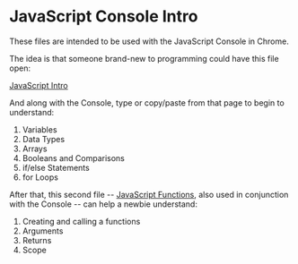 JavaScript Console Intro
========================

These files are intended to be used with the JavaScript Console in Chrome.

The idea is that someone brand-new to programming could have this file open:

[JavaScript Intro](http://macloo.github.io/javascript-console-intro/intro.html)

And along with the Console, type or copy/paste from that page to begin to understand:

1. Variables
2. Data Types
3. Arrays
4. Booleans and Comparisons
5. if/else Statements
6. for Loops

After that, this second file -- [JavaScript Functions](http://macloo.github.io/javascript-console-intro/functions.html), also used in conjunction with the Console -- can help a newbie understand:

1. Creating and calling a functions
2. Arguments
3. Returns
4. Scope
